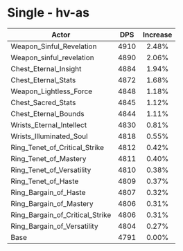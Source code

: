 # Single - hv-as
| Actor | DPS | Increase |
|---|:---:|:---:|
|Weapon_Sinful_Revelation|4910|2.48%|
|Weapon_sinful_revelation|4890|2.06%|
|Chest_Eternal_Insight|4884|1.94%|
|Chest_Eternal_Stats|4872|1.68%|
|Weapon_Lightless_Force|4848|1.18%|
|Chest_Sacred_Stats|4845|1.12%|
|Chest_Eternal_Bounds|4844|1.11%|
|Wrists_Eternal_Intellect|4830|0.81%|
|Wrists_Illuminated_Soul|4818|0.55%|
|Ring_Tenet_of_Critical_Strike|4812|0.42%|
|Ring_Tenet_of_Mastery|4811|0.40%|
|Ring_Tenet_of_Versatility|4810|0.38%|
|Ring_Tenet_of_Haste|4809|0.37%|
|Ring_Bargain_of_Haste|4807|0.32%|
|Ring_Bargain_of_Mastery|4806|0.31%|
|Ring_Bargain_of_Critical_Strike|4806|0.31%|
|Ring_Bargain_of_Versatility|4804|0.27%|
|Base|4791|0.00%|
